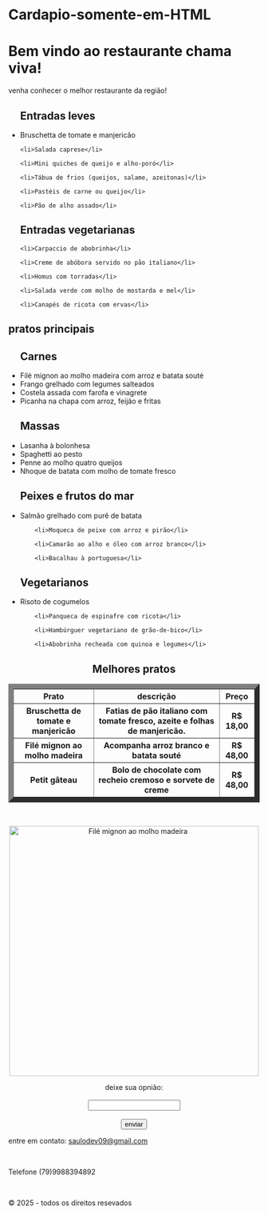 # Cardapio-somente-em-HTML
<!DOCTYPE html>
<html lang="en">
<head>
    <meta charset="UTF-8">
    <meta name="viewport" content="width=device-width, initial-scale=1.0">
    <title>cardapio do restaurante</title>
</head>
<body>
<h1>Bem vindo ao restaurante chama viva!</h1>
<p>venha conhecer o melhor restaurante da região!</p>

<ul><!--entrada salgadas-->
<h2>Entradas leves</h2>    
    <li> Bruschetta de tomate e manjericão</li>

    <li>Salada caprese</li>

    <li>Mini quiches de queijo e alho-poró</li>

    <li>Tábua de frios (queijos, salame, azeitonas)</li>

    <li>Pastéis de carne ou queijo</li>

    <li>Pão de alho assado</li>

</ul>
<ul><!--entradas vegetarianas-->
 <h2>Entradas vegetarianas</h2>
    
    <li>Carpaccio de abobrinha</li>

    <li>Creme de abóbora servido no pão italiano</li>

    <li>Homus com torradas</li>

    <li>Salada verde com molho de mostarda e mel</li>

    <li>Canapés de ricota com ervas</li>

</ul>
<h2>pratos principais</h2>
<ul><!--carnes-->
<h2>Carnes</h2>
<li>Filé mignon ao molho madeira com arroz e batata souté</li>

<li>Frango grelhado com legumes salteados</li>

<li>Costela assada com farofa e vinagrete</li>

<li>Picanha na chapa com arroz, feijão e fritas</li>
</ul>
<ul><!--Massas-->
<h2>Massas</h2>
<li>Lasanha à bolonhesa</li>

<li>Spaghetti ao pesto</li>

<li>Penne ao molho quatro queijos</li>

<li>Nhoque de batata com molho de tomate fresco</li>
</ul>

<ul><!--Peixes e Frutos do Mar-->
    <h2>Peixes e frutos do mar</h2>
        <li>Salmão grelhado com purê de batata</li>

        <li>Moqueca de peixe com arroz e pirão</li>

        <li>Camarão ao alho e óleo com arroz branco</li>

        <li>Bacalhau à portuguesa</li>
        
</ul>
<ul><!--vegetarianos-->
<h2>Vegetarianos</h2>
        <li>Risoto de cogumelos</li>

        <li>Panqueca de espinafre com ricota</li>

        <li>Hambúrguer vegetariano de grão-de-bico</li>

        <li>Abobrinha recheada com quinoa e legumes</li>

</ul>
<table border="10"  align="center"><!--tabela de preço dos melhores pratos-->

 <tr>
    <h2 align="center">Melhores pratos</h2>
        <th>Prato</th>
        <th>descrição</th>
        <th>Preço</th>
</tr>
<tr>
</tr>
        <th>Bruschetta de tomate e manjericão</th>
        <th>Fatias de pão italiano com tomate fresco, azeite e folhas de manjericão.</th>
        <th>R$ 18,00</th>
</tr>
<tr>
    <th>Filé mignon ao molho madeira</th>
    <th>Acompanha arroz branco e batata souté</th>
    <th>R$ 48,00</th>
</tr>
<tr>
    <th>Petit gâteau</th>
    <th>Bolo de chocolate com recheio cremoso e sorvete de creme</th>
    <th>R$ 48,00</th>
</tr>
</table><br>
<p align="center"><!--imagem do file-->
<img src="https://s2-receitas.glbimg.com/uHeeIxN1Vpbg_wMVZ8f95jX1PG0=/984x0/smart/filters:strip_icc()/i.s3.glbimg.com/v1/AUTH_1f540e0b94d8437dbbc39d567a1dee68/internal_photos/bs/2025/z/1/p7WAPKRFi8MVkqc5yx4Q/file-ao-molho-madeira.jpg"
 alt="Filé mignon ao molho madeira"
 width="500px"
 >

</p>
<form align="center"><!--campo de mensagem-->
    <label for="text" id="mensagem" name="mensagem" >deixe sua opnião:</label><br><br>
    <input type="text" name="mensagem" id="mensagem"><br><br>
    <button type="submit">enviar</button>
    
</form>
<footer><!--contato-->
    <p> entre em contato: <a href="saulodev09@gmail.com">saulodev09@gmail.com</a></p><br>
    <p>Telefone (79)9988394892</p><br>
    <p>&copy; 2025 - todos os direitos resevados</p><br>
</footer>
</body>
</html>
